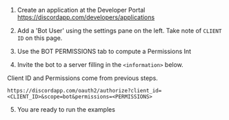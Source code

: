 1. Create an application at the Developer Portal https://discordapp.com/developers/applications

2. Add a 'Bot User' using the settings pane on the left. Take note of `CLIENT ID` on this page.

3. Use the BOT PERMISSIONS tab to compute a Permissions Int

4. Invite the bot to a server filling in the `<information>` below.

Client ID and Permissions come from previous steps.

`https://discordapp.com/oauth2/authorize?client_id=<CLIENT_ID>&scope=bot&permissions=<PERMISSIONS>`

5. You are ready to run the examples
